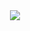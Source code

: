 <div align="center">
  <a href="https://cdn.jsdelivr.net/gh/bornkiss/bornkiss/src/github-contribution-grid-snake.svg">
    <img src="https://cdn.jsdelivr.net/gh/bornkiss/bornkiss/src/github-contribution-grid-snake.svg" />
  <a>
</div>
